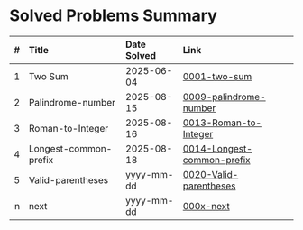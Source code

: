# Solved Problems Summary

| # | Title | Date Solved | Link |
|--:|:------|:-----|:-----|
| 1 | Two Sum | 2025-06-04 | [0001-two-sum](./0001-two-sum/) |
| 2 | Palindrome-number | 2025-08-15 | [0009-palindrome-number](./0009-palindrome-number/) |
| 3 | Roman-to-Integer | 2025-08-16 | [0013-Roman-to-Integer](./0013-Roman-to-Integer/) |
| 4 | Longest-common-prefix | 2025-08-18 | [0014-Longest-common-prefix](./0014-Longest-common-prefix/) |
| 5 | Valid-parentheses | yyyy-mm-dd | [0020-Valid-parentheses](./0020-Valid-parentheses/) |
| n | next | yyyy-mm-dd | [000x-next](./000/) |
